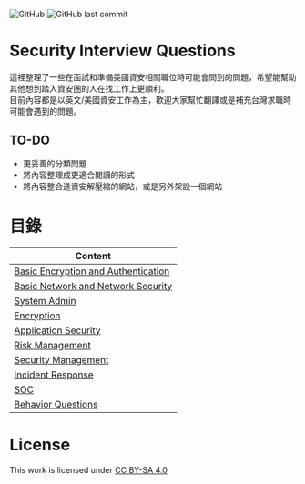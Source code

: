 ![GitHub](https://img.shields.io/github/license/Infosecdecompress/Security_Interview_Questions?label=License) ![GitHub last commit](https://img.shields.io/github/last-commit/Infosecdecompress/Security_Interview_Questions?label=Last%20Commit)

# Security Interview Questions
這裡整理了一些在面試和準備美國資安相關職位時可能會問到的問題，希望能幫助其他想到踏入資安圈的人在找工作上更順利。  
目前內容都是以英文/美國資安工作為主，歡迎大家幫忙翻譯或是補充台灣求職時可能會遇到的問題。  

## TO-DO
* 更妥善的分類問題
* 將內容整理成更適合閱讀的形式
* 將內容整合進資安解壓縮的網站，或是另外架設一個網站

# 目錄
| Content                                                      |
| ------------------------------------------------------------ |
| [Basic Encryption and Authentication](BasicEncryptionAndAuthentication.md) |
| [Basic Network and Network Security](BasicNetworkAndNetworkSecurity.md) |
| [System Admin](SystemAdmin.md)                               |
| [Encryption](Encryption.md)                                  |
| [Application Security](ApplicationSecurity.md)               |
| [Risk Management ](RiskManagement.md)                        |
| [Security Management](SecurityManagement.md)                 |
| [Incident Response](IncidentResponse.md)                     |
| [SOC](SOC.md)                                                |
| [Behavior Questions](BehaviorQuestion.md)                    |

# License
This work   is licensed under [CC BY-SA 4.0](https://creativecommons.org/licenses/by-sa/4.0)

